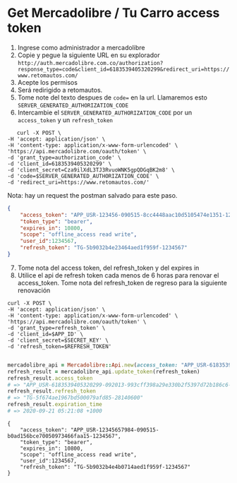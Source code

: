 # Get Mercadolibre / Tu Carro access token
1. Ingrese como administrador a mercadolibre
2. Copie y pegue la siguiente URL en su explorador
   `http://auth.mercadolibre.com.co/authorization?response_type=code&client_id=6183539405320299&redirect_uri=https://www.retomautos.com/`
3. Acepte los permisos
4. Será redirigido a retomautos.
5. Tome note del texto despues de `code=` en la url. Llamaremos esto
   `SERVER_GENERATED_AUTHORIZATION_CODE`
6. Intercambie el `SERVER_GENERATED_AUTHORIZATION_CODE` por un
   `access_token` y un `refresh_token`


```shell script
   curl -X POST \
-H 'accept: application/json' \
-H 'content-type: application/x-www-form-urlencoded' \
'https://api.mercadolibre.com/oauth/token' \
-d 'grant_type=authorization_code' \
-d 'client_id=6183539405320299' \
-d 'client_secret=Cza9ilXdL3TJ3RvuoWNK5gpQDGqBK2m8' \
-d 'code=$SERVER_GENERATED_AUTHORIZATION_CODE' \
-d 'redirect_uri=https://www.retomautos.com/'
```
Nota: hay un request the postman salvado para este paso.

```json
{
    "access_token": "APP_USR-123456-090515-8cc4448aac10d5105474e1351-1234567",
    "token_type": "bearer",
    "expires_in": 10800,
    "scope": "offline_access read write",
    "user_id":1234567,
    "refresh_token": "TG-5b9032b4e23464aed1f959f-1234567"
}

```

7. Tome nota del access token, del refresh_token y del expires in
8. Utilice el api de refresh token cada menos de 6 horas para renovar el
   access_token. Tome nota del refresh_token de regreso para la
   siguiente renovación

```shell script
curl -X POST \
-H 'accept: application/json' \
-H 'content-type: application/x-www-form-urlencoded' \
'https://api.mercadolibre.com/oauth/token' \
-d 'grant_type=refresh_token' \
-d 'client_id=$APP_ID' \
-d 'client_secret=$SECRET_KEY' \
-d 'refresh_token=$REFRESH_TOKEN'

```

```ruby

mercadolibre_api = Mercadolibre::Api.new(access_token: "APP_USR-6183539405320299-092012-449f1dadfbd72e4ff495295551460780-28140600", app_key: '6183539405320299', app_secret: 'Cza9ilXdL3TJ3RvuoWNK5gpQDGqBK2m8')
refresh_result = mercadolibre_api.update_token(refresh_token)
refresh_result.access_token
# => "APP_USR-6183539405320299-092013-993cff398a29e330b2f5397d72b186c6-28140600"
refresh_result.refresh_token 
# => "TG-5f674ae1967bd500079afd85-28140600"
refresh_result.expiration_time
# => 2020-09-21 05:21:08 +1000

```

```
{
    "access_token": "APP_USR-12345657984-090515-b0ad156bce70050973466faa15-1234567",
    "token_type": "bearer",
    "expires_in": 10800,
    "scope": "offline_access read write",
    "user_id":1234567,
    "refresh_token": "TG-5b9032b4e4b0714aed1f959f-1234567"
}
```
